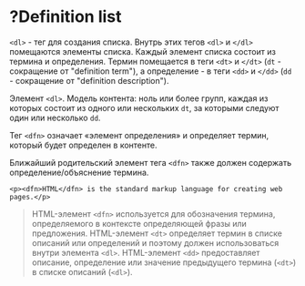 # ?Definition list

`<dl>` - тег для создания списка. Внутрь этих тегов `<dl>` и `</dl>` помещаются элементы списка. Каждый элемент списка состоит из термина и определения. Термин помещается в теги `<dt>` и `</dt>` (`dt` - сокращение от "definition term"), а определение - в теги `<dd>` и `</dd>` (`dd` - сокращение от "definition description").

Элемент `<dl>`. Модель контента: ноль или более групп, каждая из которых состоит из одного или нескольких `dt`, за которыми следуют один или несколько `dd`.

Тег `<dfn>` означает «элемент определения» и определяет термин, который будет определен в контенте.

Ближайший родительский элемент тега `<dfn>` также должен содержать определение/объяснение термина.

~~~
<p><dfn>HTML</dfn> is the standard markup language for creating web pages.</p>
~~~

> HTML-элемент `<dfn>` используется для обозначения термина, определяемого в контексте определяющей фразы или предложения. HTML-элемент `<dt>` определяет термин в списке описаний или определений и поэтому должен использоваться внутри элемента `<dl>`. HTML-элемент `<dd>` предоставляет описание, определение или значение предыдущего термина (`<dt>`) в списке описаний (`<dl>`).
